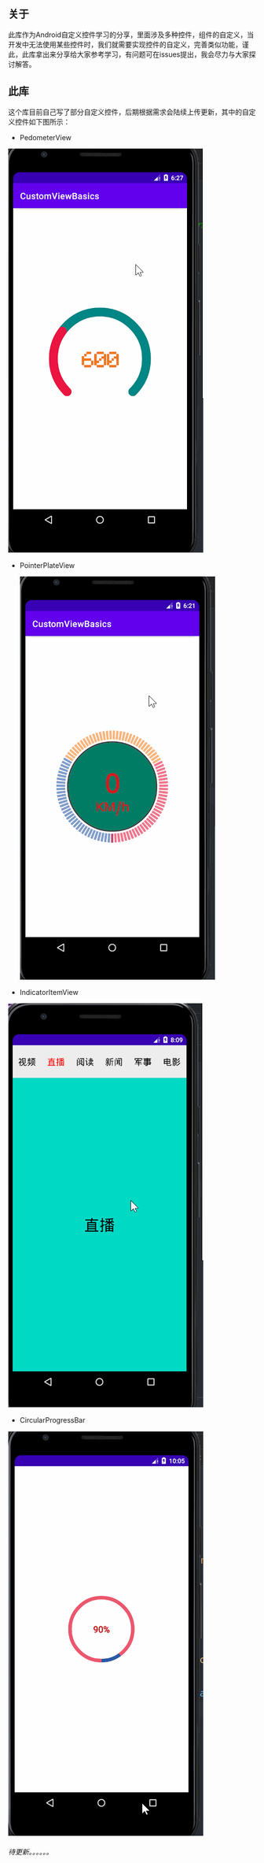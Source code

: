 ## 关于

此库作为Android自定义控件学习的分享，里面涉及多种控件，组件的自定义，当开发中无法使用某些控件时，我们就需要实现控件的自定义，完善类似功能，谨此，此库拿出来分享给大家参考学习，有问题可在issues提出，我会尽力与大家探讨解答。

## 此库

这个库目前自己写了部分自定义控件，后期根据需求会陆续上传更新，其中的自定义控件如下图所示：

+ PedometerView

![](/atr/pedview.gif)



+ PointerPlateView

  ![](/atr/scaleview1.gif)
  
+ IndicatorItemView



![](/atr/indicatorView.gif)

+ CircularProgressBar

![](/atr/circuleProgressBar.gif)











###### 待更新。。。。。。





